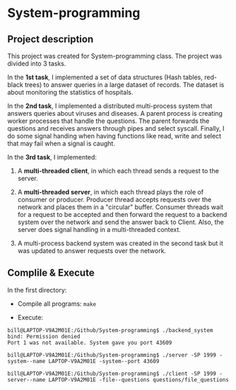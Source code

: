 # System-programming
## Project description

This project was created for System-programming class. The project was divided into 3 tasks.

In the **1st task**, I implemented a set of data structures (Hash tables, red-black trees) to answer queries in a large dataset of records. The dataset is about monitoring the statistics of hospitals.

In the **2nd task**,  I implemented a distributed multi-process system that answers queries about viruses and diseases. A parent process is creating worker processes that handle the questions. The parent forwards the questions and receives answers through pipes and select syscall. Finally, I do some signal handing when having functions like read, write and select that may fail when a signal is caught.

In the **3rd task**, I implemented:

1. A **multi-threaded client**, in which each thread sends a request to the server.


2. A **multi-threaded server**, in which each thread plays the role of consumer or producer. Producer thread accepts requests over the network and places them in a "circular" buffer.
Consumer threads wait for a request to be accepted and then forward the request to a backend system over the network and send the answer back to Client.  Also, the server does signal handling in a multi-threaded context.


3. A multi-process backend system was created in the second task but it was updated to answer requests over the network.

## __Complile & Execute__
In the first directory:
-  Compile all programs: ```make```

- Execute:

```
bill@LAPTOP-V9A2M01E:/Github/System-programming$ ./backend_system
bind: Permission denied
Port 1 was not available. System gave you port 43609
```
```
bill@LAPTOP-V9A2M01E:/Github/System-programming$ ./server -SP 1999 -system--name LAPTOP-V9A2M01E -system--port 43609
```
```
bill@LAPTOP-V9A2M01E:/Github/System-programming$ ./client -SP 1999 -server--name LAPTOP-V9A2M01E -file--questions questions/file_questions
```






